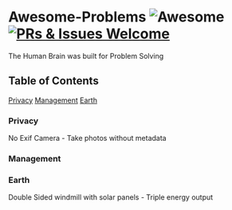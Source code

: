 # Awesome-Problems ![Awesome](https://cdn.rawgit.com/sindresorhus/awesome/d7305f38d29fed78fa85652e3a63e154dd8e8829/media/badge.svg)  [![PRs & Issues Welcome](https://img.shields.io/badge/PRs%20&%20Issues-welcome-brightgreen.svg)](https://github.com/33nano/awesome-Gentools/pulls)
The Human Brain was built for Problem Solving

## Table of Contents

[Privacy](#privacy)
[Management](#management)
[Earth](#earth)

### Privacy

No Exif Camera - Take photos without metadata


### Management

<!-- Credential Manager • Like a password manager/ cloud storage for your credentials; Online course certificates, open badges, bitdegrees, Nano degrees, Academia Credentials --> 

### Earth

Double Sided windmill with solar panels - Triple energy output
